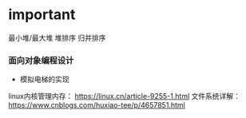 # important

  最小堆/最大堆
  堆排序
  归并排序

### 面向对象编程设计
  - 模拟电梯的实现

linux内核管理内存：
https://linux.cn/article-9255-1.html
文件系统详解：
https://www.cnblogs.com/huxiao-tee/p/4657851.html
